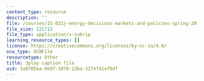 ```yaml
---
content_type: resource
description: ''
file: /courses/15-031j-energy-decisions-markets-and-policies-spring-2012/5a8705ea9e97107023ba32f4f41ef9df_XMVoIzP6Kpo.srt
file_size: 121713
file_type: application/x-subrip
learning_resource_types: []
license: https://creativecommons.org/licenses/by-nc-sa/4.0/
ocw_type: OCWFile
resourcetype: Other
title: 3play caption file
uid: 5a8705ea-9e97-1070-23ba-32f4f41ef9df
---
```

